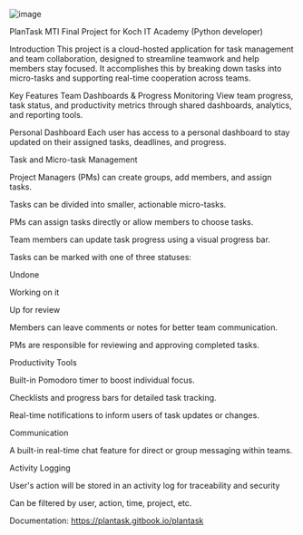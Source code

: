 ![image](https://github.com/user-attachments/assets/e9305267-383f-4241-ae30-2d28c7702c11)


PlanTask MTI
Final Project for Koch IT Academy (Python developer)

Introduction
This project is a cloud-hosted application for task management and team collaboration, designed to streamline teamwork and help members stay focused. It accomplishes this by breaking down tasks into micro-tasks and supporting real-time cooperation across teams.

Key Features
Team Dashboards & Progress Monitoring
View team progress, task status, and productivity metrics through shared dashboards, analytics, and reporting tools.

Personal Dashboard
Each user has access to a personal dashboard to stay updated on their assigned tasks, deadlines, and progress.

Task and Micro-task Management

Project Managers (PMs) can create groups, add members, and assign tasks.

Tasks can be divided into smaller, actionable micro-tasks.

PMs can assign tasks directly or allow members to choose tasks.

Team members can update task progress using a visual progress bar.

Tasks can be marked with one of three statuses:

Undone

Working on it

Up for review

Members can leave comments or notes for better team communication.

PMs are responsible for reviewing and approving completed tasks.

Productivity Tools

Built-in Pomodoro timer to boost individual focus.

Checklists and progress bars for detailed task tracking.

Real-time notifications to inform users of task updates or changes.

Communication

A built-in real-time chat feature for direct or group messaging within teams.

Activity Logging

User's action will be stored in an activity log for traceability and security

Can be filtered by user, action, time, project, etc.


Documentation: https://plantask.gitbook.io/plantask

